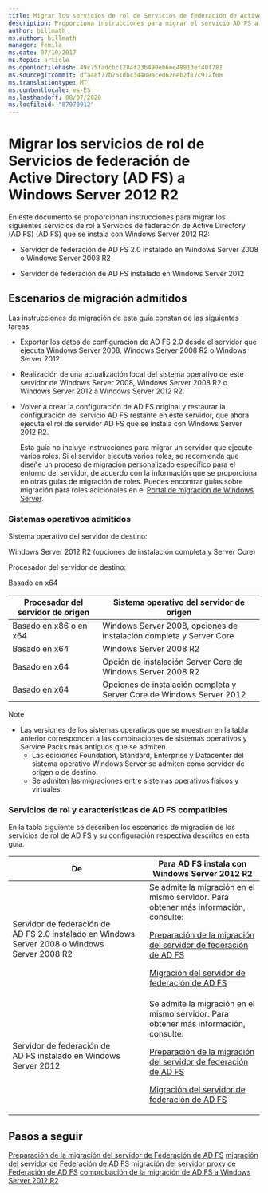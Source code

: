 ```yaml
---
title: Migrar los servicios de rol de Servicios de federación de Active Directory (AD FS) a Windows Server 2012 R2
description: Proporciona instrucciones para migrar el servicio AD FS a Windows Server 2012 R2.
author: billmath
ms.author: billmath
manager: femila
ms.date: 07/10/2017
ms.topic: article
ms.openlocfilehash: 49c75fadcbc1284f23b490eb6ee48813ef40f781
ms.sourcegitcommit: dfa48f77b751dbc34409aced628eb2f17c912f08
ms.translationtype: MT
ms.contentlocale: es-ES
ms.lasthandoff: 08/07/2020
ms.locfileid: "87970912"
---
```

# <a name="migrate-active-directory-federation-services-role-services-to-windows-server-2012-r2"></a>Migrar los servicios de rol de Servicios de federación de Active Directory (AD FS) a Windows Server 2012 R2
 En este documento se proporcionan instrucciones para migrar los siguientes servicios de rol a Servicios de federación de Active Directory (AD FS) (AD FS) que se instala con Windows Server 2012 R2:

-   Servidor de federación de AD FS 2.0 instalado en Windows Server 2008 o Windows Server 2008 R2

-   Servidor de federación de AD FS instalado en Windows Server 2012

## <a name="supported-migration-scenarios"></a>Escenarios de migración admitidos
 Las instrucciones de migración de esta guía constan de las siguientes tareas:

- Exportar los datos de configuración de AD FS 2.0 desde el servidor que ejecuta Windows Server 2008, Windows Server 2008 R2 o Windows Server 2012

- Realización de una actualización local del sistema operativo de este servidor de Windows Server 2008, Windows Server 2008 R2 o Windows Server 2012 a Windows Server 2012 R2.

- Volver a crear la configuración de AD FS original y restaurar la configuración del servicio AD FS restante en este servidor, que ahora ejecuta el rol de servidor AD FS que se instala con Windows Server 2012 R2.

  Esta guía no incluye instrucciones para migrar un servidor que ejecute varios roles. Si el servidor ejecuta varios roles, se recomienda que diseñe un proceso de migración personalizado específico para el entorno del servidor, de acuerdo con la información que se proporciona en otras guías de migración de roles. Puedes encontrar guías sobre migración para roles adicionales en el [Portal de migración de Windows Server](https://go.microsoft.com/fwlink/?LinkId=247608).

### <a name="supported-operating-systems"></a>Sistemas operativos admitidos
 Sistema operativo del servidor de destino:

 Windows Server 2012 R2 (opciones de instalación completa y Server Core)

 Procesador del servidor de destino:

 Basado en x64

|Procesador del servidor de origen|Sistema operativo del servidor de origen|
|-----------------------------|------------------------------------|
|Basado en x86 o en x64| Windows Server 2008, opciones de instalación completa y Server Core|
|Basado en x64|Windows Server 2008 R2|
|Basado en x64|Opción de instalación Server Core de Windows Server 2008 R2|
|Basado en x64|Opciones de instalación completa y Server Core de Windows Server 2012|

> [!NOTE]
> - Las versiones de los sistemas operativos que se muestran en la tabla anterior corresponden a las combinaciones de sistemas operativos y Service Packs más antiguos que se admiten.
>   -   Las ediciones Foundation, Standard, Enterprise y Datacenter del sistema operativo Windows Server se admiten como servidor de origen o de destino.
>   -   Se admiten las migraciones entre sistemas operativos físicos y virtuales.

### <a name="supported-ad-fs-role-services-and-features"></a>Servicios de rol y características de AD FS compatibles
 En la tabla siguiente se describen los escenarios de migración de los servicios de rol de AD FS y su configuración respectiva descritos en esta guía.

|De|Para AD FS instala con Windows Server 2012 R2|
|----------|----------------------------------------------------------------------------------------------|
|Servidor de federación de AD FS 2.0 instalado en Windows Server 2008 o Windows Server 2008 R2|Se admite la migración en el mismo servidor. Para obtener más información, consulte:<p> [Preparación de la migración del servidor de federación de AD FS](prepare-migrate-ad-fs-server-r2.md)<p> [Migración del servidor de federación de AD FS](migrate-ad-fs-fed-server-r2.md)|
|Servidor de federación de AD FS instalado en Windows Server 2012|Se admite la migración en el mismo servidor.  Para obtener más información, consulte:<p> [Preparación de la migración del servidor de federación de AD FS](prepare-migrate-ad-fs-server-r2.md)<p> [Migración del servidor de federación de AD FS](migrate-ad-fs-fed-server-r2.md)|

## <a name="next-steps"></a>Pasos a seguir
 [Preparación de la migración del servidor de Federación de AD FS](prepare-migrate-ad-fs-server-r2.md) [migración del servidor de Federación de AD FS](migrate-ad-fs-fed-server-r2.md) [migración del servidor proxy de Federación de AD FS](migrate-fed-server-proxy-r2.md) [comprobación de la migración de AD FS a Windows Server 2012 R2](verify-ad-fs-migration.md)